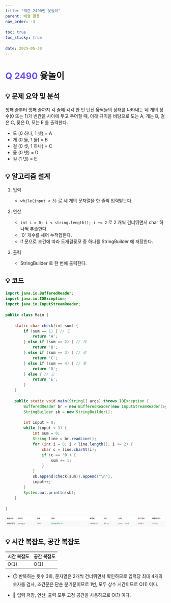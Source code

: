 ```yaml
---
title: "백준 2490번 윷놀이"
parent: 배열 활용
nav_order: -4

toc: true
toc_sticky: true

date: 2025-05-30
---
```


# <span style="color: #7153ED; font-weight: bold;">Q 2490 </span> 윷놀이

## 💡 문제 요약 및 분석

첫째 줄부터 셋째 줄까지 각 줄에 각각 한 번 던진 윷짝들의 상태를 나타내는 네 개의 정수(0 또는 1)가 빈칸을 사이에 두고 주어질 때, 아래 규칙을 바탕으로 도는 A, 개는 B, 걸은 C, 윷은 D, 모는 E 를 출력한다.

- 도 (0 하나, 1 셋) = A
- 개 (0 둘, 1 둘) = B
- 걸 (0 셋, 1 하나) = C
- 윷 (0 넷) = D
- 걸 (1 넷) = E

## 💡 알고리즘 설계

1. 입력

    - ```while(input < 3)``` 로 세 개의 문자열을 한 줄씩 입력받는다.

2. 연산 

    - ```int i = 0; i < string.length(); i += 2``` 로 2 개씩 건너뛰면서 char 하나씩 추출한다.
    - '0' 개수를 세어 누적합한다.
    - if 문으로 조건에 따라 도개걸윷모 중 하나를 StringBuilder 에 저장한다.

3. 출력

    - StringBuilder 로 한 번에 출력한다.

## 💡 코드

``` java
import java.io.BufferedReader;
import java.io.IOException;
import java.io.InputStreamReader;

public class Main {

    static char check(int sum) {
        if (sum == 1) { // 도
            return 'A';
        } else if (sum == 2) { // 개
            return 'B';
        } else if (sum == 3) { // 걸
            return 'C';
        } else if (sum == 4) { // 윷
            return 'D';
        } else { // 모
            return 'E';
        }
    }

    public static void main(String[] args) throws IOException {
        BufferedReader br = new BufferedReader(new InputStreamReader(System.in));
        StringBuilder sb = new StringBuilder();

        int input = 0;
        while (input < 3) {
            int sum = 0;
            String line = br.readLine();
            for (int i = 0; i < line.length(); i += 2) {
                char c = line.charAt(i);
                if (c == '0') {
                    sum += 1;
                }
            }
            sb.append(check(sum)).append("\n");
            input++;
        }
        System.out.println(sb);
    }

}
```

<img src="/assets/images/pages/algorithms/array/스크린샷 2025-05-30 오후 12.57.58.png">

<!-- ## 💡 틀린 부분 분석

## 💡 알고리즘 재설계 및 정답 코드 -->

## 💡 시간 복잡도, 공간 복잡도

| 시간 복잡도 | 공간 복잡도 |
|---|---|
| O(1) | O(1) |

- ⏱️ 반복하는 횟수 3회, 문자열은 2개씩 건너뛰면서 확인하므로 입력당 최대 4개의 숫자를 검사, 조건문은 단순 분기문이므로 1번, 모두 상수 시간이므로 O(1) 이다.

- 🧠 입력 저장, 연산, 출력 모두 고정 공간을 사용하므로 O(1) 이다.

<!-- ## 💡 다른 풀이 -->


<!-- ## 💡 느낀점 및 기억할 정보 -->


